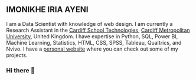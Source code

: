 ## IMONIKHE IRIA AYENI

I am a Data Scientist with knowledge of web design. I am currently a Research Assistant in the [Cardiff School Technologies](https://www.cardiffmet.ac.uk/technologies/Pages/default.aspx), [Cardiff Metropolitan University](https://www.cardiffmet.ac.uk/Pages/default.aspx), United Kingdom. I have expertise in Python, SQL, Power BI, Machine Learning, Statistics, HTML, CSS, SPSS, Tableau, Qualtrics, and Nvivo. I have a [personal website](https://imonikheayeni.github.io/) where you can check out some of my projects.


### Hi there 👋

<!--
**imonikheayeni/imonikheayeni** is a ✨ _special_ ✨ repository because its `README.md` (this file) appears on your GitHub profile.

Here are some ideas to get you started:

- 🔭 I’m currently working on ...
- 🌱 I’m currently learning ...
- 👯 I’m looking to collaborate on ...
- 🤔 I’m looking for help with ...
- 💬 Ask me about ...
- 📫 How to reach me: ...
- 😄 Pronouns: ...
- ⚡ Fun fact: ...
-->
